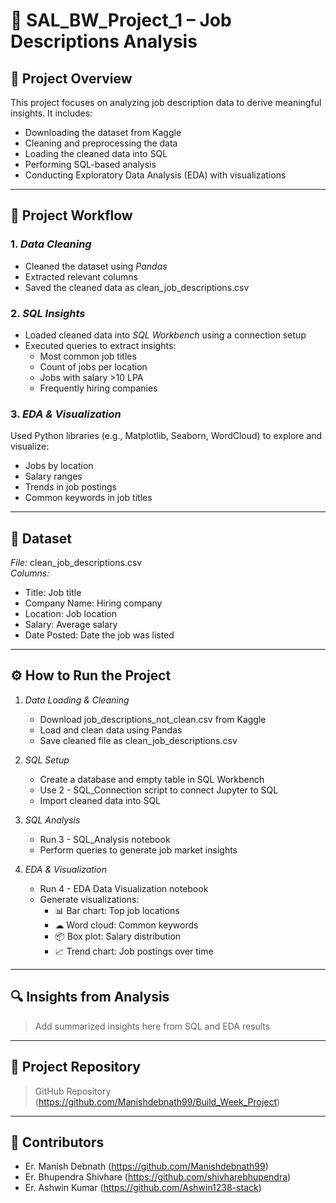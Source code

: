 # 💼 SAL_BW_Project_1 – Job Descriptions Analysis

## 📌 Project Overview  
This project focuses on analyzing job description data to derive meaningful insights. It includes:
- Downloading the dataset from Kaggle  
- Cleaning and preprocessing the data  
- Loading the cleaned data into SQL  
- Performing SQL-based analysis  
- Conducting Exploratory Data Analysis (EDA) with visualizations  

---

## 🔄 Project Workflow

### 1. *Data Cleaning*  
- Cleaned the dataset using *Pandas*  
- Extracted relevant columns  
- Saved the cleaned data as clean_job_descriptions.csv  

### 2. *SQL Insights*  
- Loaded cleaned data into *SQL Workbench* using a connection setup  
- Executed queries to extract insights:  
  - Most common job titles  
  - Count of jobs per location  
  - Jobs with salary >10 LPA  
  - Frequently hiring companies  

### 3. *EDA & Visualization*  
Used Python libraries (e.g., Matplotlib, Seaborn, WordCloud) to explore and visualize:  
- Jobs by location  
- Salary ranges  
- Trends in job postings  
- Common keywords in job titles  

---

## 📁 Dataset  
*File:* clean_job_descriptions.csv  
*Columns:*  
- Title: Job title  
- Company Name: Hiring company  
- Location: Job location  
- Salary: Average salary  
- Date Posted: Date the job was listed  

---

## ⚙ How to Run the Project

1. *Data Loading & Cleaning*  
   - Download job_descriptions_not_clean.csv from Kaggle  
   - Load and clean data using Pandas  
   - Save cleaned file as clean_job_descriptions.csv  

2. *SQL Setup*  
   - Create a database and empty table in SQL Workbench  
   - Use 2 - SQL_Connection script to connect Jupyter to SQL  
   - Import cleaned data into SQL  

3. *SQL Analysis*  
   - Run 3 - SQL_Analysis notebook  
   - Perform queries to generate job market insights  

4. *EDA & Visualization*  
   - Run 4 - EDA Data Visualization notebook  
   - Generate visualizations:  
     - 📊 Bar chart: Top job locations  
     - ☁ Word cloud: Common keywords  
     - 📦 Box plot: Salary distribution  
     - 📈 Trend chart: Job postings over time  

---

## 🔍 Insights from Analysis  
> Add summarized insights here from SQL and EDA results

---

## 🔗 Project Repository  
> GitHub Repository (https://github.com/Manishdebnath99/Build_Week_Project)

---

## 👥 Contributors  
- Er. Manish Debnath  (https://github.com/Manishdebnath99)
- Er. Bhupendra Shivhare (https://github.com/shivharebhupendra)
- Er. Ashwin Kumar (https://github.com/Ashwin1238-stack)

